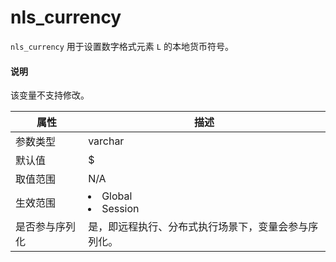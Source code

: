 # nls_currency

`nls_currency` 用于设置数字格式元素 `L` 的本地货币符号。

  <main id="notice" type='explain'>
    <h4>说明</h4>
    <p>该变量不支持修改。</p>
  </main>

|   属性    |                                                     描述                                                     |
|---------|------------------------------------------------------------------------------------------------------------|
| 参数类型    | varchar                 |
| 默认值     | $                       |
| 取值范围    | N/A                     |
| 生效范围    | <li> Global   <li> Session    |
| 是否参与序列化 | 是，即远程执行、分布式执行场景下，变量会参与序列化。|
